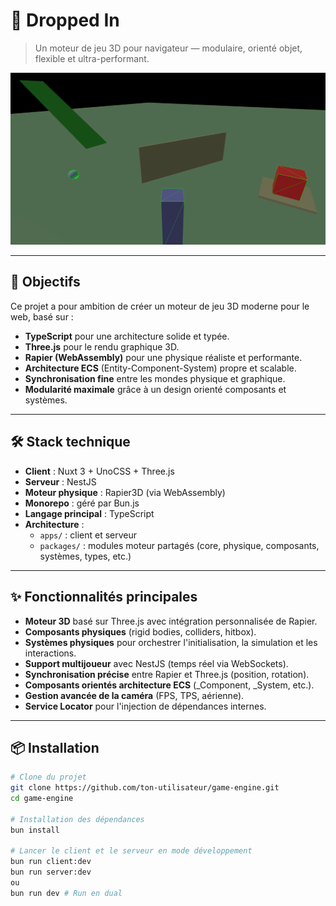 # 🌟 Dropped In

> Un moteur de jeu 3D pour navigateur — modulaire, orienté objet, flexible et ultra-performant.

![Bannière du projet](./images/sample-1.png)

---

## 🎯 Objectifs

Ce projet a pour ambition de créer un moteur de jeu 3D moderne pour le web, basé sur :

- **TypeScript** pour une architecture solide et typée.
- **Three.js** pour le rendu graphique 3D.
- **Rapier (WebAssembly)** pour une physique réaliste et performante.
- **Architecture ECS** (Entity-Component-System) propre et scalable.
- **Synchronisation fine** entre les mondes physique et graphique.
- **Modularité maximale** grâce à un design orienté composants et systèmes.

---

## 🛠️ Stack technique

- **Client** : Nuxt 3 + UnoCSS + Three.js
- **Serveur** : NestJS
- **Moteur physique** : Rapier3D (via WebAssembly)
- **Monorepo** : géré par Bun.js
- **Langage principal** : TypeScript
- **Architecture** :
  - `apps/` : client et serveur
  - `packages/` : modules moteur partagés (core, physique, composants, systèmes, types, etc.)

---

## ✨ Fonctionnalités principales

- **Moteur 3D** basé sur Three.js avec intégration personnalisée de Rapier.
- **Composants physiques** (rigid bodies, colliders, hitbox).
- **Systèmes physiques** pour orchestrer l'initialisation, la simulation et les interactions.
- **Support multijoueur** avec NestJS (temps réel via WebSockets).
- **Synchronisation précise** entre Rapier et Three.js (position, rotation).
- **Composants orientés architecture ECS** (_Component, _System, etc.).
- **Gestion avancée de la caméra** (FPS, TPS, aérienne).
- **Service Locator** pour l'injection de dépendances internes.

---

## 📦 Installation

```bash
# Clone du projet
git clone https://github.com/ton-utilisateur/game-engine.git
cd game-engine

# Installation des dépendances
bun install

# Lancer le client et le serveur en mode développement
bun run client:dev
bun run server:dev
ou
bun run dev # Run en dual
